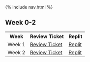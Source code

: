 {% include nav.html %}


<h2>Week 0-2</h2>

<table style="width:100%">
  <tr>
    <th>Week</th>
    <th>Review Ticket</th>
    <th>Replit</th>
  </tr>
  <tr>
    <td>Week 1</td>
    <td><a href="https://github.com/JayManjrekar/Jaysactualrepo/issues/1">Review Ticket </a></td>
    <td><a href="https://replit.com/@JayManjrekar/Jaysactualrepo-1#.replit">Replit</a></td>
  </tr>
  <tr>
    <td>Week 2</td>
    <td><a href="https://github.com/JayManjrekar/jaynewrepository/issues/1">Review Ticket</a></td>
    <td><a href="https://replit.com/@JayManjrekar/Jaysactualrepo-1#.replit">Replit</a></td>
  </tr>
</table>

</body>
</html>

